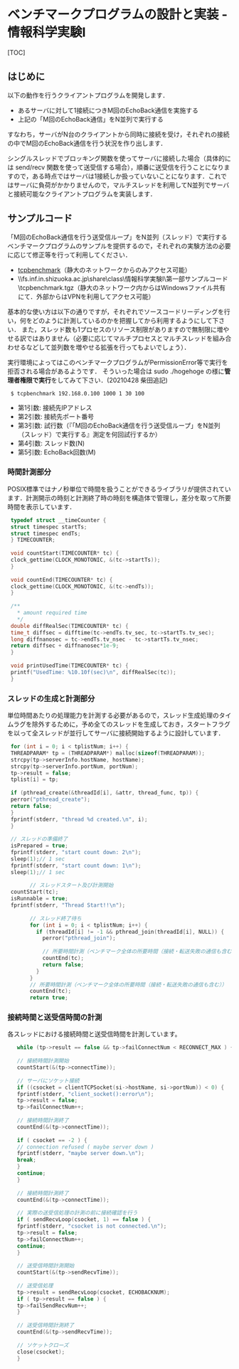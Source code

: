 # ベンチマークプログラムの設計と実装 - 情報科学実験I

[TOC]

## はじめに

以下の動作を行うクライアントプログラムを開発します．

-   あるサーバに対して1接続につきM回のEchoBack通信を実施する
-   上記の「M回のEchoBack通信」をN並列で実行する

すなわち，サーバがN台のクライアントから同時に接続を受け，それぞれの接続の中でM回のEchoBack通信を行う状況を作り出します．

シングルスレッドでブロッキング関数を使ってサーバに接続した場合（具体的には send/recv 関数を使って送受信する場合），順番に送受信を行うことになりますので，ある時点ではサーバは1接続しか扱っていないことになります．これではサーバに負荷がかかりませんので，マルチスレッドを利用してN並列でサーバと接続可能なクライアントプログラムを実装します．

## サンプルコード

「M回のEchoBack通信を行う送受信ループ」をN並列（スレッド）で実行するベンチマークプログラムのサンプルを提供するので，それぞれの実験方法の必要に応じて修正等を行って利用してください．

-   [tcpbenchmark](https://exp1.inf.shizuoka.ac.jp/shizudai-only/day3/tcpbenchmark.tgz)（静大のネットワークからのみアクセス可能）
-   \\\\fs.inf.in.shizuoka.ac.jp\\share\\class\\情報科学実験I\\第一部サンプルコード\\tcpbenchmark.tgz（静大のネットワーク内からはWindowsファイル共有にて．外部からはVPNを利用してアクセス可能）

基本的な使い方は以下の通りですが，それぞれでソースコードリーディングを行い，何をどのように計測しているのかを把握してから利用するようにして下さい． また，スレッド数も1プロセスのリソース制限がありますので無制限に増やせる訳ではありません（必要に応じてマルチプロセスとマルチスレッドを組み合わせるなどして並列数を増やせる拡張を行ってもよいでしょう）．

実行環境によってはこのベンチマークプログラムがPermissionError等で実行を拒否される場合があるようです． そういった場合は sudo ./hogehoge の様に**管理者権限で実行**をしてみて下さい．(20210428 柴田追記)

```shell
 $ tcpbenchmark 192.168.0.100 1000 1 30 100
```

-   第1引数: 接続先IPアドレス
-   第2引数: 接続先ポート番号
-   第3引数: 試行数（『「M回のEchoBack通信を行う送受信ループ」をN並列（スレッド）で実行する』測定を何回試行するか）
-   第4引数: スレッド数(N)
-   第5引数: EchoBack回数(M)

### 時間計測部分

POSIX標準ではナノ秒単位で時間を扱うことができるライブラリが提供されています．計測開示の時刻と計測終了時の時刻を構造体で管理し，差分を取って所要時間を表示しています．

```c
 typedef struct __timeCounter {
 struct timespec startTs;
 struct timespec endTs;
 } TIMECOUNTER;
 
 void countStart(TIMECOUNTER* tc) {
 clock_gettime(CLOCK_MONOTONIC, &(tc->startTs));
 }
 
 void countEnd(TIMECOUNTER* tc) {
 clock_gettime(CLOCK_MONOTONIC, &(tc->endTs));
 }
 
 /**
   * amount required time 
   */
 double diffRealSec(TIMECOUNTER* tc) {
 time_t diffsec = difftime(tc->endTs.tv_sec, tc->startTs.tv_sec);
 long diffnanosec = tc->endTs.tv_nsec - tc->startTs.tv_nsec;
 return diffsec + diffnanosec*1e-9;
 }
 
 void printUsedTime(TIMECOUNTER* tc) {
 printf("UsedTime: %10.10f(sec)\n", diffRealSec(tc));
 }
```

### スレッドの生成と計測部分

単位時間あたりの処理能力を計測する必要があるので，スレッド生成処理のタイムラグを除外するために，予め全てのスレッドを生成しておき，スタートフラグを以って全スレッドが並行してサーバに接続開始するように設計しています．

```c
 for (int i = 0; i < tplistNum; i++) {
 THREADPARAM* tp = (THREADPARAM*) malloc(sizeof(THREADPARAM));
 strcpy(tp->serverInfo.hostName, hostName);
 strcpy(tp->serverInfo.portNum, portNum);
 tp->result = false;
 tplist[i] = tp;
 
 if (pthread_create(&threadId[i], &attr, thread_func, tp)) {
 perror("pthread_create");
 return false;
 }
 fprintf(stderr, "thread %d created.\n", i);
 }
 
 // スレッドの準備終了
 isPrepared = true;
 fprintf(stderr, "start count down: 2\n");
 sleep(1);// 1 sec
 fprintf(stderr, "start count down: 1\n");
 sleep(1);// 1 sec
       
       // スレッドスタート及び計測開始
 countStart(tc);
 isRunnable = true;
 fprintf(stderr, "Thread Start!!\n");
       
       // スレッド終了待ち
       for (int i = 0; i < tplistNum; i++) {
         if (threadId[i] != -1 && pthread_join(threadId[i], NULL)) {
           perror("pthread_join");
       
           // 所要時間計測（ベンチマーク全体の所要時間（接続・転送失敗の通信も含む））
           countEnd(tc);
           return false;
         }
       }
       // 所要時間計測（ベンチマーク全体の所要時間（接続・転送失敗の通信も含む））
       countEnd(tc);
       return true;
```

### 接続時間と送受信時間の計測

各スレッドにおける接続時間と送受信時間を計測しています。

```c
   while (tp->result == false && tp->failConnectNum < RECONNECT_MAX ) {
   
   // 接続時間計測開始
   countStart(&(tp->connectTime));
   
   // サーバにソケット接続
   if ((csocket = clientTCPSocket(si->hostName, si->portNum)) < 0) {
   fprintf(stderr, "client_socket():error\n");
   tp->result = false;
   tp->failConnectNum++;
   
   // 接続時間計測終了
   countEnd(&(tp->connectTime));
   
   if ( csocket == -2 ) {
   // connection refused ( maybe server down )
   fprintf(stderr, "maybe server down.\n");
   break;
   }
   continue;
   }
   
   // 接続時間計測終了
   countEnd(&(tp->connectTime));
   
   // 実際の送受信処理の計測の前に接続確認を行う
   if ( sendRecvLoop(csocket, 1) == false ) {
   fprintf(stderr, "csocket is not connected.\n");
   tp->result = false;
   tp->failConnectNum++;
   continue;
   }
   
   // 送受信時間計測開始
   countStart(&(tp->sendRecvTime));
   
   // 送受信処理
   tp->result = sendRecvLoop(csocket, ECHOBACKNUM);
   if ( tp->result == false ) {
   tp->failSendRecvNum++;
   }
   
   // 送受信時間計測終了
   countEnd(&(tp->sendRecvTime));
   
   // ソケットクローズ
   close(csocket);
   }
```